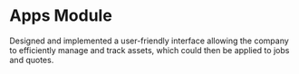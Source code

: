 # Apps Module

Designed and implemented a user-friendly interface allowing the company to efficiently manage and track assets, which could then be applied to jobs and quotes.

